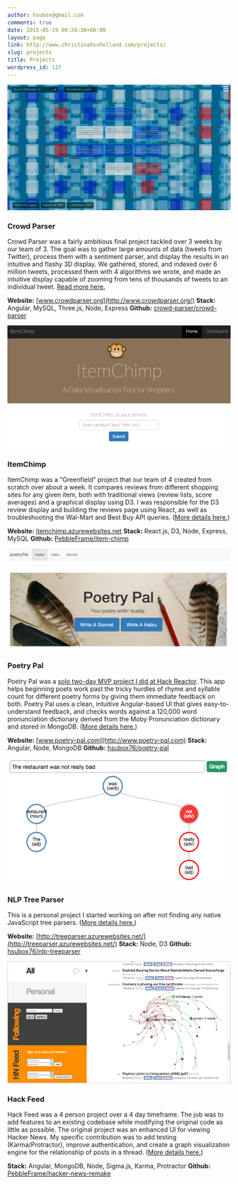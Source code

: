 ```yaml
---
author: hsubox@gmail.com
comments: true
date: 2015-05-19 00:24:30+00:00
layout: page
link: http://www.christinahsuholland.com/projects/
slug: projects
title: Projects
wordpress_id: 127
---
```


[ ![CrowdParser](/images/2015/06/cp_display_4.png) ](https://crowdparser.org/)


### Crowd Parser


Crowd Parser was a fairly ambitious final project tackled over 3 weeks by our team of 3. The goal was to gather large amounts of data (tweets from Twitter), process them with a sentiment parser, and display the results in an intuitive and flashy 3D display. We gathered, stored, and indexed over 6 million tweets, processed them with 4 algorithms we wrote, and made an intuitive display capable of zooming from tens of thousands of tweets to an individual tweet.
[Read more here.](http://www.christinahsuholland.com/crowd-parser-thesis-project/)

**Website:** [www.crowdparser.org](http://www.crowdparser.org/)
**Stack:** Angular, MySQL, Three.js, Node, Express
**Github:** [crowd-parser/crowd-parser](https://github.com/crowd-parser/crowd-parser)

[ ![ItemChimp](/images/2015/05/ic_homepage.png) ](http://itemchimp.azurewebsites.net/)


### ItemChimp


ItemChimp was a "Greenfield" project that our team of 4 created from scratch over about a week. It compares reviews from different shopping sites for any given item, both with traditional views (review lists, score averages) and a graphical display using D3. I was responsible for the D3 review display and building the reviews page using React, as well as troubleshooting the Wal-Mart and Best Buy API queries.
([More details here.](http://www.christinahsuholland.com/itemchimp-first-group-project/))

**Website:** [itemchimp.azurewebsites.net](http://itemchimp.azurewebsites.net/)
**Stack:** React.js, D3, Node, Express, MySQL
**Github:** [PebbleFrame/item-chimp](https://github.com/PebbleFrame/item-chimp)

[ ![Poetry Pal](/images/2015/04/Screenshot-2015-04-28-23.16.35.png) ](http://www.poetry-pal.com)


### Poetry Pal


Poetry Pal was a [solo two-day MVP project I did at Hack Reactor](http://www.christinahsuholland.com/mvp-project-poetry-pal-with-angular-js-and-mongodb/). This app helps beginning poets work past the tricky hurdles of rhyme and syllable count for different poetry forms by giving them immediate feedback on both. Poetry Pal uses a clean, intuitive Angular-based UI that gives easy-to-understand feedback, and checks words against a 120,000 word pronunciation dictionary derived from the Moby Pronunciation dictionary and stored in MongoDB.
([More details here.](http://www.christinahsuholland.com/mvp-project-poetry-pal-with-angular-js-and-mongodb/))

**Website:** [www.poetry-pal.com](http://www.poetry-pal.com)
**Stack:** Angular, Node, MongoDB
**Github:** [hsubox76/poetry-pal](https://github.com/hsubox76/poetry-pal)

[ ![NLP Tree Parser](/images/2015/06/Screenshot-2015-06-21-21.26.13.png) ](http://treeparser.azurewebsites.net/)


### NLP Tree Parser


This is a personal project I started working on after not finding any native JavaScript tree parsers.
([More details here.](http://www.christinahsuholland.com/javascript-nlp-tree-parser/))

**Website:** [http://treeparser.azurewebsites.net/](http://treeparser.azurewebsites.net/)
**Stack:** Node, D3
**Github:** [hsubox76/nlp-treeparser](https://github.com/hsubox76/nlp-treeparser)

[ ![Hack Feed](/images/2015/06/hf_graph.png) ](http://www.christinahsuholland.com/hack-feed-legacy-project/)


### Hack Feed


Hack Feed was a 4 person project over a 4 day timeframe. The job was to add features to an existing codebase while modifying the original code as little as possible. The original project was an enhanced UI for viewing Hacker News. My specific contribution was to add testing (Karma/Protractor), improve authentication, and create a graph visualization engine for the relationship of posts in a thread.
([More details here.](http://www.christinahsuholland.com/hack-feed-legacy-project/))

**Stack:** Angular, MongoDB, Node, Sigma.js, Karma, Protractor
**Github:** [PebbleFrame/hacker-news-remake](https://github.com/PebbleFrame/hacker-news-remake)

